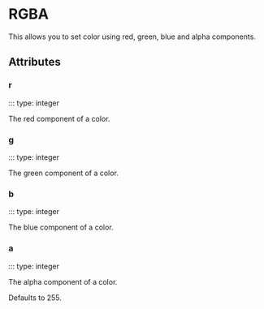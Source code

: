 # RGBA

This allows you to set color using red, green, blue and alpha components.

## Attributes

### r
::: type: integer

The red component of a color.

### g
::: type: integer

The green component of a color.

### b
::: type: integer

The blue component of a color.

### a
::: type: integer

The alpha component of a color.

Defaults to 255.
